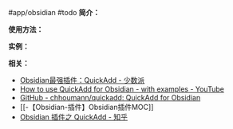#app/obsidian #todo 
**简介：**


**使用方法：**


**实例：**


**相关：**
* [Obsidian最强插件：QuickAdd - 少数派](https://sspai.com/post/69375)
* [How to use QuickAdd for Obsidian - with examples - YouTube](https://www.youtube.com/watch?v=gYK3VDQsZJo)
* [GitHub - chhoumann/quickadd: QuickAdd for Obsidian](https://github.com/chhoumann/quickadd)
* [[-【Obsidian-插件】Obsidian插件MOC]]
* [Obsidian 插件之 QuickAdd - 知乎](https://zhuanlan.zhihu.com/p/386885976)